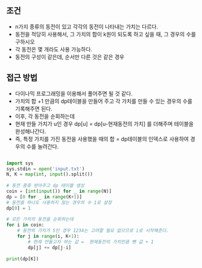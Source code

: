 
## 조건 

- n가지 종류의 동전이 있고 각각의 동전이 나타내는 가치는 다르다.
- 동전을 적당히 사용해서, 그 가치의 합이 k원이 되도록 하고 싶을 때, 그 경우의 수를 구하시오
- 각 동전은 몇 개라도 사용 가능하다.
- 동전의 구성이 같은데, 순서만 다른 것은 같은 경우



## 접근 방법

- 다이나믹 프로그래밍을 이용해서 풀어주면 될 것 같다.
- 가치의 합 +1 만큼의 dp테이블을 만들어 주고 각 가치를 만들 수 있는 경우의 수를 기록해주면 된다.
- 이후, 각 동전을 순회하는데
- 현재 만들 가치가 u인 경우 dp[u] = dp[u-현재동전의 가치] 를 더해주며 테이블을 완성해나간다.
- 즉, 특정 가치를 가진 동전을 사용했을 때의 합 = dp테이블의 인덱스로 사용하여 경우의 수를 늘려간다.


```python

import sys  
sys.stdin = open('input.txt')  
N, K = map(int, input().split())  
  
# 동전 종류 받아주고 dp 테이블 생성  
coin = [int(input()) for _ in range(N)]  
dp = [0 for _ in range(K+1)]  
# 동전을 하나도 사용하지 않는 경우의 수 1로 설정  
dp[0] = 1  
  
# 모든 가치의 동전을 순회하는데  
for i in coin:  
    # 동전의 가치가 5인 경우 1234는 고려할 필요 없으므로 i로 시작해준다.  
    for j in range(i, K+1):  
        # 현재 만들고자 하는 값 =  현재동전의 가치만큼 뺀 값 + 1  
        dp[j] += dp[j-i]  
  
print(dp[K])

```